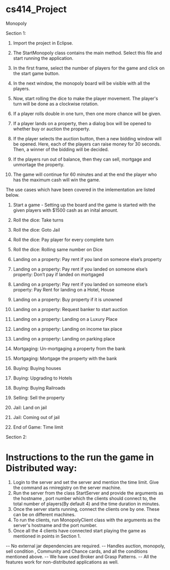 # cs414_Project
Monopoly

Section 1:
1. Import the project in Eclipse. 

2. The StartMonopoly class contains the main method. Select this file and start running the application.

3. In the first frame, select the number of players for the game and click on the start game button.

4. In the next window, the monopoly board will be visible with all the players.

5. Now, start rolling the dice to make the player movement. The player's turn will be done as a clockwise rotation.

6. If a player rolls double in one turn, then one more chance will be given.

7. If a player lands on a property, then a dialog box will be opened to whether buy or auction the property.

8. If the player selects the auction button, then a new bidding window will be opened. 
   Here, each of the players can raise money for 30 seconds. Then, a winner of the bidding will be decided.

9. If the players run out of balance, then they can sell, mortgage and unmortage the property.

10. The game will continue for 60 minutes and at the end the player who has the maximum cash will win the game.


The use cases which have been covered in the imlementation are listed below.

1. Start a game - Setting up the board and the game is started with the given players with $1500 cash as an inital amount.

2. Roll the dice: Take turns

3. Roll the dice: Goto Jail

4. Roll the dice: Pay player for every complete turn

5. Roll the dice: Rolling same number on Dice

6. Landing on a property: Pay rent if you land on someone else’s property

7. Landing on a property: Pay rent if you landed on someone else’s property: Don’t pay if landed on mortgaged

8. Landing on a property: Pay rent if you landed on someone else’s property: Pay Rent for landing on a Hotel, House

9. Landing on a property: Buy property if it is unowned

10. Landing on a property: Request banker to start auction

11. Landing on a property: Landing on a Luxury Place

12. Landing on a property: Landing on income tax place

13. Landing on a property: Landing on parking place

14. Mortgaging: Un-mortgaging a property from the bank

15. Mortgaging: Mortgage the property with the bank

16. Buying: Buying houses

17. Buying: Upgrading to Hotels

18. Buying: Buying Railroads

19. Selling: Sell the property

20. Jail: Land on jail

21. Jail: Coming out of jail

22. End of Game: Time limit  

Section 2:
# Instructions to the run the game in Distributed way:

1. Login to the server and set the server and mention the time limit. Give the command as rmiregistry on the server machine.
2. Run the server from the class StartServer and provide the arguments as the hostname , port number which the clients should connect to,  the total number of players(By default 4) and the time duration in minutes.
3. Once the server starts running, connect the clients one by one. These can be on different machines. 
4. To run the clients, run MonopolyClient class with the arguments as the server's hostname and the port number.
5. Once all the 4 clients have connected start playing the game as mentioned in points in Section 1.

-- No external jar dependencies are required.
-- Handles auction, monopoly, sell condition , Community and Chance cards, and all the conditions mentioned above.
-- We have used Broker and Grasp Patterns. 
-- All the features work for non-distributed applications as well.
